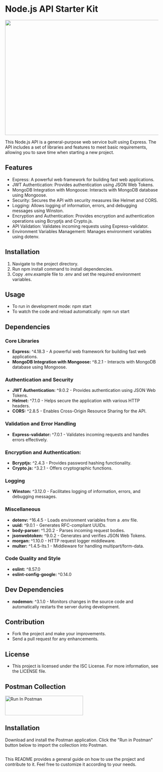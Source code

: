 # Node.js API Starter Kit
<img src="https://github.com/mustafaalpyanikoglu/NodeJS-API/assets/79158705/18211251-da8f-4383-b439-794669490cff" width="680" height="377" alt="">

This Node.js API is a general-purpose web service built using Express. The API includes a set of libraries and features to meet basic requirements, allowing you to save time when starting a new project.

## Features
 - Express: A powerful web framework for building fast web applications.
 - JWT Authentication: Provides authentication using JSON Web Tokens.
 - MongoDB Integration with Mongoose: Interacts with MongoDB database using Mongoose.
 - Security: Secures the API with security measures like Helmet and CORS.
 - Logging: Allows logging of information, errors, and debugging messages using Winston.
 - Encryption and Authentication: Provides encryption and authentication operations using Bcryptjs and Crypto.js.
 - API Validation: Validates incoming requests using Express-validator.
 - Environment Variables Management: Manages environment variables using dotenv.
## Installation
1. Navigate to the project directory.
2. Run npm install command to install dependencies.
3. Copy .env.example file to .env and set the required environment variables.
## Usage
 - To run in development mode: npm start
 - To watch the code and reload automatically: npm run start
## Dependencies
### Core Libraries
 - **Express:** ^4.18.3 - A powerful web framework for building fast web applications.
 - **MongoDB Integration with Mongoose:** ^8.2.1 - Interacts with MongoDB database using Mongoose.
### Authentication and Security
 - **JWT Authentication:** ^9.0.2 - Provides authentication using JSON Web Tokens.
 - **Helmet:** ^7.1.0 - Helps secure the application with various HTTP headers.
 - **CORS:** ^2.8.5 - Enables Cross-Origin Resource Sharing for the API.
### Validation and Error Handling
 - **Express-validator:** ^7.0.1 - Validates incoming requests and handles errors effectively.
### Encryption and Authentication:
 - **Bcryptjs:** ^2.4.3 - Provides password hashing functionality.
 - **Crypto.js:** ^3.2.1 - Offers cryptographic functions.
### Logging
 - **Winston:** ^3.12.0 - Facilitates logging of information, errors, and debugging messages.
### Miscellaneous
 - **dotenv:** ^16.4.5 - Loads environment variables from a .env file.
 - **uuid:** ^9.0.1 - Generates RFC-compliant UUIDs.
 - **body-parser:** ^1.20.2 - Parses incoming request bodies.
 - **jsonwebtoken:** ^9.0.2 - Generates and verifies JSON Web Tokens.
 - **morgan:** ^1.10.0 - HTTP request logger middleware.
 - **multer:** ^1.4.5-lts.1 - Middleware for handling multipart/form-data.
### Code Quality and Style
 - **eslint:** ^8.57.0
 - **eslint-config-google:** ^0.14.0
## Dev Dependencies
 - **nodemon:** ^3.1.0 - Monitors changes in the source code and automatically restarts the server during development.
## Contribution
 - Fork the project and make your improvements.
 - Send a pull request for any enhancements.
## License
 - This project is licensed under the ISC License. For more information, see the LICENSE file.
## Postman Collection
[<img src="https://run.pstmn.io/button.svg" alt="Run In Postman" style="width: 256px; height: 64px;">](https://app.getpostman.com/run-collection/20862553-6fa4725c-2fd3-4aa4-893f-6cb07d62cedf?action=collection%2Ffork&source=rip_markdown&collection-url=entityId%3D20862553-6fa4725c-2fd3-4aa4-893f-6cb07d62cedf%26entityType%3Dcollection%26workspaceId%3D5034bb44-b60c-4804-8826-4d156826be0c)

## Installation
Download and install the Postman application.
Click the "Run in Postman" button below to import the collection into Postman.
## 
This README provides a general guide on how to use the project and contribute to it. Feel free to customize it according to your needs.
